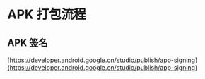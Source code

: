 # APK 打包流程



## APK 签名

[https://developer.android.google.cn/studio/publish/app-signing](https://developer.android.google.cn/studio/publish/app-signing)

